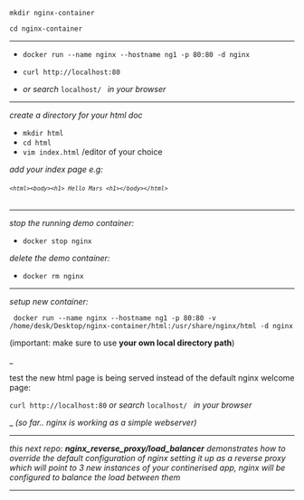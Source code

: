 `mkdir nginx-container`

`cd nginx-container`
<hr>

 - `docker run --name nginx --hostname ng1 -p 80:80 -d nginx`

 - `curl http://localhost:80` 
 - _or_ 
 _search_ `localhost/ ` _in your browser_
<hr>

 _create a directory for your html doc_
 - `mkdir html`
 - `cd html`
 - `vim index.html`   /editor of your choice 
 
 _add your index page e.g:_
###### <code>```<html><body><h1> Hello Mars <h1></body></html>```</code>

<hr>

 _stop the running demo container:_
 - `docker stop nginx`

 _delete the demo container:_
 - `docker rm nginx`
 <hr>

_setup new container:_
```
 docker run --name nginx --hostname ng1 -p 80:80 -v /home/desk/Desktop/nginx-container/html:/usr/share/nginx/html -d nginx
```

 (important:
make sure to use **your own local directory path**)

_

test the new html page is being served instead of the default nginx welcome page:

 `curl http://localhost:80` 
 _or_ 
 _search_ `localhost/ ` _in your browser_

_
_(so far.. nginx is working as a simple webserver)_
<hr>

_this next repo: **nginx_reverse_proxy/load_balancer** demonstrates how to override the default configuration of nginx setting it up as a reverse proxy which will point to 3 new instances of your continerised app, nginx will be configured to balance the load between them_

<hr>
